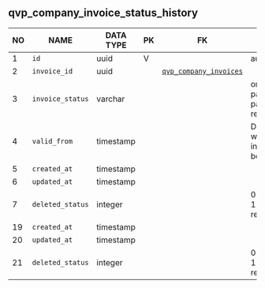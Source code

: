 qvp_company_invoice_status_history
----------------------------


NO | NAME | DATA TYPE | PK | FK | DESCRIPTION            
---|------|-----------|----|----|-------------
1|`id` | uuid | V |  | autoinc
2|`invoice_id` | uuid |  | [`qvp_company_invoices`](qvp_company_invoices.md) | 
3|`invoice_status` | varchar |  |  | one of: not_sent, paid, payment_pending, returned, waiting.
4|`valid_from` | timestamp |  |  | Date and time when invoice_status became valid
5|`created_at` | timestamp |  |  | 
6|`updated_at` | timestamp |  |  | 
7|`deleted_status` | integer |  |  | 0 - active record, 1 - deleted record.
19|`created_at` | timestamp |  |  | 
20|`updated_at` | timestamp |  |  | 
21|`deleted_status` | integer |  |  | 0 - active record, 1 - deleted record.
